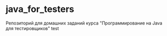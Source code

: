# java_for_testers
Репозиторий для домашних заданий курса "Программирование на Java для тестировщиков"
test
